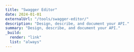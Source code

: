 ```yaml
---
title: "Swagger Editor"
date: 2024-01-01
externalUrl: "/tools/swagger-editor/"
description: "Design, describe, and document your API."
summary: "Design, describe, and document your API."
_build:
  render: "link"
  list: "always"
---
```

